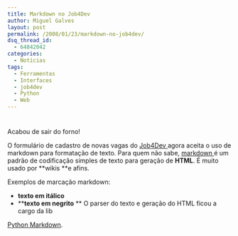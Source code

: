 ```yaml
---
title: Markdown no Job4Dev
author: Miguel Galves
layout: post
permalink: /2008/01/23/markdown-no-job4dev/
dsq_thread_id:
  - 64842042
categories:
  - Notícias
tags:
  - Ferramentas
  - Interfaces
  - job4dev
  - Python
  - Web
---
```

# 

Acabou de sair do forno!

O formulário de cadastro de novas vagas do [Job4Dev ][1]agora aceita o uso de markdown para formatação de texto. Para quem não sabe, [markdown ][2]é um padrão de codificação simples de texto para geração de **HTML**. É muito usado por **wikis **e afins.

 [1]: http://job4dev.com
 [2]: http://en.wikipedia.org/wiki/Markdown

Exemplos de marcação markdown: 
*   **texto em itálico**
*   ****texto em negrito** ** O parser do texto e geração do HTML ficou a cargo da lib 

[Python Markdown][3].

 [3]: http://www.freewisdom.org/projects/python-markdown/